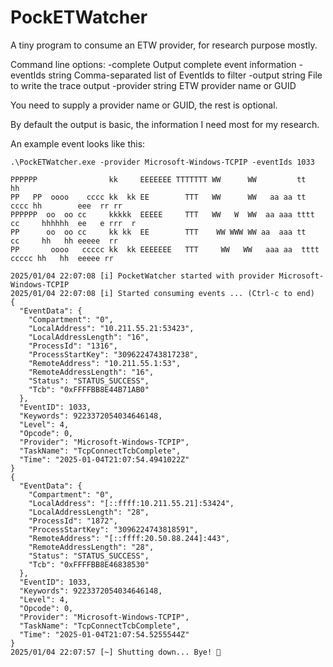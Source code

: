 # PockETWatcher

A tiny program to consume an ETW provider, for research purpose mostly.

Command line options:
  -complete
        Output complete event information
  -eventIds string
        Comma-separated list of EventIds to filter
  -output string
        File to write the trace output
  -provider string
        ETW provider name or GUID

You need to supply a provider name or GUID, the rest is optional.

By default the output is basic, the information I need most for my research.

An example event looks like this:

```
.\PockETWatcher.exe -provider Microsoft-Windows-TCPIP -eventIds 1033

PPPPPP                kk     EEEEEEE TTTTTTT WW      WW         tt           hh
PP   PP  oooo    cccc kk  kk EE        TTT   WW      WW   aa aa tt      cccc hh        eee  rr rr
PPPPPP  oo  oo cc     kkkkk  EEEEE     TTT   WW   W  WW  aa aaa tttt  cc     hhhhhh  ee   e rrr  r
PP      oo  oo cc     kk kk  EE        TTT    WW WWW WW aa  aaa tt    cc     hh   hh eeeee  rr
PP       oooo   ccccc kk  kk EEEEEEE   TTT     WW   WW   aaa aa  tttt  ccccc hh   hh  eeeee rr

2025/01/04 22:07:08 [i] PocketWatcher started with provider Microsoft-Windows-TCPIP
2025/01/04 22:07:08 [i] Started consuming events ... (Ctrl-c to end)
{
  "EventData": {
    "Compartment": "0",
    "LocalAddress": "10.211.55.21:53423",
    "LocalAddressLength": "16",
    "ProcessId": "1316",
    "ProcessStartKey": "3096224743817238",
    "RemoteAddress": "10.211.55.1:53",
    "RemoteAddressLength": "16",
    "Status": "STATUS_SUCCESS",
    "Tcb": "0xFFFFBB8E44B71AB0"
  },
  "EventID": 1033,
  "Keywords": 9223372054034646148,
  "Level": 4,
  "Opcode": 0,
  "Provider": "Microsoft-Windows-TCPIP",
  "TaskName": "TcpConnectTcbComplete",
  "Time": "2025-01-04T21:07:54.4941022Z"
}
{
  "EventData": {
    "Compartment": "0",
    "LocalAddress": "[::ffff:10.211.55.21]:53424",
    "LocalAddressLength": "28",
    "ProcessId": "1872",
    "ProcessStartKey": "3096224743818591",
    "RemoteAddress": "[::ffff:20.50.88.244]:443",
    "RemoteAddressLength": "28",
    "Status": "STATUS_SUCCESS",
    "Tcb": "0xFFFFBB8E46838530"
  },
  "EventID": 1033,
  "Keywords": 9223372054034646148,
  "Level": 4,
  "Opcode": 0,
  "Provider": "Microsoft-Windows-TCPIP",
  "TaskName": "TcpConnectTcbComplete",
  "Time": "2025-01-04T21:07:54.5255544Z"
}
2025/01/04 22:07:57 [~] Shutting down... Bye! 👋
```
